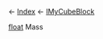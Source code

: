 ← [Index](Api-Index) ← [IMyCubeBlock](VRage.Game.ModAPI.Ingame.IMyCubeBlock)

[float](System.Single) Mass